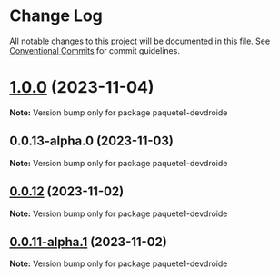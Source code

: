 # Change Log

All notable changes to this project will be documented in this file.
See [Conventional Commits](https://conventionalcommits.org) for commit guidelines.

# [1.0.0](https://github.com/devdroide/MonorepoLerna/compare/paquete1-devdroide@0.0.13-alpha.0...paquete1-devdroide@1.0.0) (2023-11-04)

**Note:** Version bump only for package paquete1-devdroide





## 0.0.13-alpha.0 (2023-11-03)

**Note:** Version bump only for package paquete1-devdroide





## [0.0.12](https://github.com/devdroide/MonorepoLerna/compare/paquete1-devdroide@0.0.11...paquete1-devdroide@0.0.12) (2023-11-02)

**Note:** Version bump only for package paquete1-devdroide





## [0.0.11-alpha.1](https://github.com/devdroide/MonorepoLerna/compare/paquete1-devdroide@0.0.11-alpha.0...paquete1-devdroide@0.0.11-alpha.1) (2023-11-02)

**Note:** Version bump only for package paquete1-devdroide
